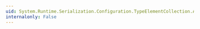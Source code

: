 ```yaml
---
uid: System.Runtime.Serialization.Configuration.TypeElementCollection.Add(System.Runtime.Serialization.Configuration.TypeElement)
internalonly: False
---
```

